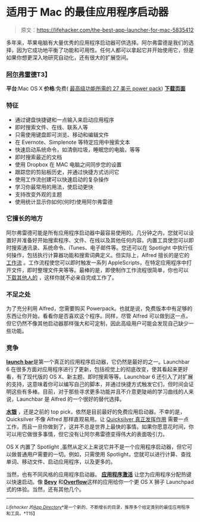 # 适用于 Mac 的最佳应用程序启动器

> 原文：<https://lifehacker.com/the-best-app-launcher-for-mac-5835412>

多年来，苹果电脑有大量优秀的应用程序启动器可供选择。阿尔弗雷德是我们的选择，因为它成功地平衡了功能和可用性。任何人都可以拿起它并开始使用它，但是如果你想更深入地研究自动化，还有很大的扩展空间。



### [阿尔弗雷德](http://www.alfredapp.com/)T3】

**平台**:Mac OS X
**价格**:免费( [最高级功能所需的 27 美元 power pack](https://buy.alfredapp.com/))
[**下载页面**](http://www.alfredapp.com/)

### 特征

*   通过键盘快捷键和一点输入来启动应用程序
*   即时搜索文件、在线、联系人等
*   只需使用键盘即可浏览、移动和编辑文件
*   在 Evernote、Simplenote 等特定应用中搜索文本
*   快速启动系统命令，如清倒垃圾，睡眠您的电脑，等等
*   即时搜索最近的文档
*   使用 Dropbox 在 MAC 电脑之间同步您的设置
*   跟踪您的剪贴板历史，并通过快捷方式访问它
*   使用工作流创建可以快速启动的复杂操作
*   学习你最常用的用法，使启动更快
*   支持改变外观的主题
*   使用统计显示你如何(何时)使用阿尔弗雷德

### 它擅长的地方

阿尔弗雷德可能是所有应用程序启动器中最容易使用的。几分钟之内，您就可以设置好并准备好开始搜索程序、文件、在线以及其他任何内容。内置工具使您可以即时搜索通讯录、系统命令、iTunes、电子邮件等。您还可以在 Spotlight 中执行任何操作，包括执行计算器功能和搜索词典定义。但实际上，Alfred 擅长的是它的 [工作流](http://lifehacker.com/how-to-automate-anything-with-alfred-workflows-then-sh-5993430) 。工作流程使您可以即时触发一系列 AppleScripts，在特定应用程序中打开文件，即时整理文件夹等等。最棒的是，即使制作工作流程很简单，你也可以 [下载其他人的](http://www.alfredforum.com/forum/3-share-your-workflows/) ，这样你就不必亲自完成工作了。

### 不足之处

为了充分利用 Alfred，您需要购买 Powerpack。也就是说，免费版本中有足够的东西让你开始，看看你是否喜欢这个程序。同样，尽管 Alfred 可以做到这一点，但它仍然不像其他启动器那样强大和可定制，因此高级用户可能会发现自己缺少一些功能。

### 竞争

[**launch bar**](http://www.obdev.at/products/launchbar/index.html)是第一个真正的应用程序启动器，它仍然是最好的之一。Launchbar 6 在很多方面对应用程序进行了更新，包括视觉上的彻底改变，使其看起来更好看，有了现代版的 OS X、新主题、即时搜索等等。Launchbar 6 还引入了对扩展的支持，这意味着你可以编写自己的脚本，并通过快捷方式触发它们，但时间会证明这些有多棒。目前，对于那些寻求更多功能并且不介意更陡峭的学习曲线的人来说，Launchbar 是 Alfred 的一个很好的替代选择。

[**水银**](http://qsapp.com/) ，还是之前的 top pick，依然是目前最好的免费应用启动器。不幸的是，Quicksilver 不像 Alfred 那样直观易用。让 [Quicksilver 真正发挥作用](http://lifehacker.com/hack-attack-a-beginners-guide-to-quicksilver-247129) 需要一点工作，而且一旦你做到了，这并不总是世界上最快的事情。如果你愿意花时间，你可以用它做很多事情，但它没有让阿尔弗雷德变得伟大的表面吸引力。

OS X 内置了 Spotlight ,虽然从定义上来说它并不是一个应用程序启动器，但它可以做普通用户需要的一切。例如，只需使用 Spotlight，您就可以进行计算、查找单词、移动文件、启动应用程序，以及更多的。

当然，也有不同风格的应用程序启动器。 [**应用程序激活**](http://www.apptivateapp.com/) 让您为应用程序分配热键以快速启动。像 [**Bevy**](http://www.bergdesign.com/bevy) 和[**Overflow**](http://stuntsoftware.com/overflow)这样的应用给你一个更 OS X 狮子 Launchpad 式的体验。当然，还有其他几个。

* * *

<small>*Lifehacker 的*</small>[<small>*App Directory*</small>](http://lifehacker.com/the-lifehacker-app-directory-curates-the-best-apps-for-5803257)<small>*是一个新的、不断增长的目录，推荐多个给定类别的最佳应用程序和工具。*T15】</small>